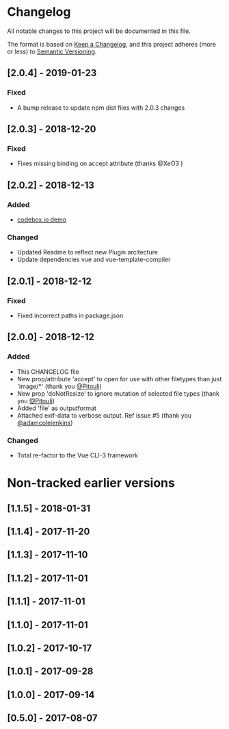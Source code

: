 # Changelog
All notable changes to this project will be documented in this file.

The format is based on [Keep a Changelog](https://keepachangelog.com/en/1.0.0/),
and this project adheres (more or less) to [Semantic Versioning](https://semver.org/spec/v2.0.0.html).

## [2.0.4] - 2019-01-23
### Fixed
-  A bump release to update npm dist files with 2.0.3 changes

## [2.0.3] - 2018-12-20
### Fixed
- Fixes missing binding on accept attribute (thanks @XeO3 )

## [2.0.2] - 2018-12-13
###  Added
- [codebox.io demo](https://codesandbox.io/s/mqnow97omj?module=%2Fsrc%2Fcomponents%2FHelloWorld.vue)
### Changed
- Updated Readme to reflect new Plugin arcitecture
- Update dependencies vue and vue-template-compiler

## [2.0.1] - 2018-12-12
### Fixed
- Fixed incorrect paths in package.json

## [2.0.0] - 2018-12-12
### Added
- This CHANGELOG file
- New prop/attribute 'accept' to open for use with other filetypes than just 'image/*' (thank you [@Pitouli](https://github.com/Pitouli))
- New prop 'doNotResize' to ignore mutation of selected file types (thank you [@Pitouli](https://github.com/Pitouli))
- Added 'file' as outputformat
- Attached exif-data to verbose output. Ref issue #5 (thank you [@adamcolejenkins](https://github.com/adamcolejenkins))

### Changed
- Total re-factor to the Vue CLI-3 framework


# Non-tracked earlier versions
## [1.1.5] - 2018-01-31
## [1.1.4] - 2017-11-20
## [1.1.3] - 2017-11-10
## [1.1.2] - 2017-11-01
## [1.1.1] - 2017-11-01
## [1.1.0] - 2017-11-01
## [1.0.2] - 2017-10-17
## [1.0.1] - 2017-09-28
## [1.0.0] - 2017-09-14
## [0.5.0] - 2017-08-07
